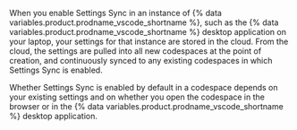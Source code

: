 When you enable Settings Sync in an instance of {% data variables.product.prodname_vscode_shortname %}, such as the {% data variables.product.prodname_vscode_shortname %} desktop application on your laptop, your settings for that instance are stored in the cloud. From the cloud, the settings are pulled into all new codespaces at the point of creation, and continuously synced to any existing codespaces in which Settings Sync is enabled. 

Whether Settings Sync is enabled by default in a codespace depends on your existing settings and on whether you open the codespace in the browser or in the {% data variables.product.prodname_vscode_shortname %} desktop application.
